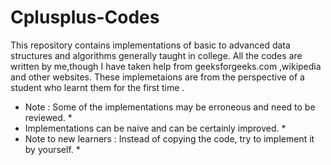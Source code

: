# Cplusplus-Codes
  
This repository contains implementations of basic to advanced data structures and algorithms generally taught in college.
All the codes are written by me,though I have taken help from geeksforgeeks.com ,wikipedia and other websites.
These implemetaions are from the perspective of a student who learnt them for the first time .

* Note : Some of the implementations may be erroneous and need to be reviewed. *
* Implementations can be naive and can be certainly improved. * 
* Note to new learners : Instead of copying the code, try to implement it by yourself. *

